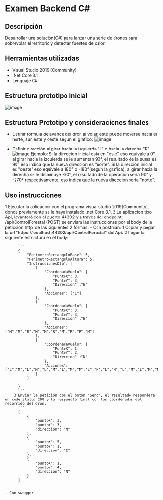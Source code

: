 # Examen Backend C#

## Descripción

Desarrollar una solución(C#) para lanzar una serie de drones para sobrevolar el territorio y
detectar fuentes de calor.

## Herramientas utilizadas
  - Visual Studio 2019 (Community)
  - .Net Core 3.1
  - Lenguaje C#

## Estructura prototipo inicial
![image](https://user-images.githubusercontent.com/10048889/120905061-3a520a00-c615-11eb-892a-fa4d3abc1139.png)

## Estructura Prototipo y consideraciones finales

- Definir formula de avance del dron al volar, este puede moverse hacia el norte, sur, este y oeste segun el grafico:
  ![image](https://user-images.githubusercontent.com/10048889/120905620-e21d0700-c618-11eb-9998-68781e411aba.png)

- Definir dirección al girar hacia la izquierda "L" o hacia la derecha "R"
  ![image](https://user-images.githubusercontent.com/10048889/120905863-a97e2d00-c61a-11eb-8087-5b58280d1827.png)
  Ejemplo:
  Si la direccion inicial está en "este" eso equivale a 0° al girar hacia la izquierda se le aumentan 90°, el resultado de la suma es 90° eso indica que la nueva direccion    es "norte".
  Si la dirección inicial es "oeste" eso equivale a 180° o -180°(segun la grafica), al girar hacia la derecha se le disminuye -90°, el resultado de la operación seria 90° y -270° respectivamente, eso indica que la nueva direccion seria "norte".

## Uso instrucciones

  1 Ejecutar la aplicacion con el programa visual studio 2019(Community), donde previamente se le haya instalado .net Core 3.1.
  2 La aplicacion tipo Api, levantará con el puerto 44392 y a traves del endpoint /api/ControlForestal (POST) se enviará las instrucciones por el body de la peticcion http, de las siguientes 2 formas:
    - Con postman:
        1 Copiar y pegar la url "https://localhost:44392/api/ControlForestal" del Api.
        2 Pegar la siguiente estructura en el body:
        
          ```
          {
              "PerimetroRectanguloBase": 5,
              "PerimetroRectanguloAltura": 5,
              "InstruccionesDto": [
                  {
                      "CoordenadaVuelo": {
                          "PuntoX": 3,
                          "PuntoY": 3,
                          "Direccion" :"E"
                      },
                      "Acciones": ["L"]
                  },
                  {
                      "CoordenadaVuelo": {
                          "PuntoX": 3,
                          "PuntoY": 3,
                          "Direccion" :"E"
                      },
                      "Acciones": ["M","M","R","M","M","R","M","R","R","M"]
                  },
                  {
                      "CoordenadaVuelo": {
                          "PuntoX": 1,
                          "PuntoY": 2,
                          "Direccion" :"N"
                      },
                      "Acciones": ["L","M","L","M","L","M","L","M","M","L","M","L","M","L","M","L","M","M"]
                  }
              ] 

          }
          ```
        3 Enviar la petición con el boton "Send", el resultado respondera un code status 200 y la respuesta final con las coordenadas del recorrido del dron.
          ```
          [
              {
                  "puntoX": 3,
                  "puntoY": 3,
                  "direccion": "N"
              },
              {
                  "puntoX": 5,
                  "puntoY": 1,
                  "direccion": "E"
              },
              {
                  "puntoX": 1,
                  "puntoY": 4,
                  "direccion": "N"
              }
          ]
          ```

    - Con swagger 




